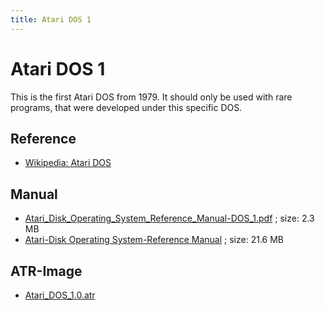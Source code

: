 ```yaml
---
title: Atari DOS 1
---
```

# Atari DOS 1  
  
This is the first Atari DOS from 1979. It should only be used with rare programs, that were developed under this specific DOS.  
  
## Reference  
- [Wikipedia: Atari DOS](http://en.wikipedia.org/wiki/Atari_DOS)  
  
## Manual  
- [Atari_Disk_Operating_System_Reference_Manual-DOS_1.pdf](attachments/Atari_Disk_Operating_System_Reference_Manual-DOS_1.pdf) ; size: 2.3 MB  
- [Atari-Disk Operating System-Reference Manual](http://data.atariwiki.org/DOC/Atari-Disk_Operating_System-Reference_Manual.pdf) ; size: 21.6 MB  
  
## ATR-Image  
- [Atari_DOS_1.0.atr](attachments/Atari_DOS_1.0.atr)  
